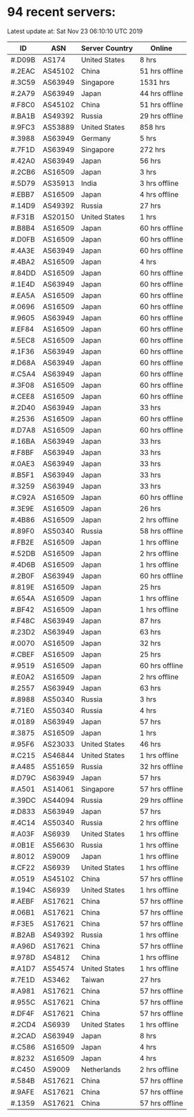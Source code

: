 # 94 recent servers:

Latest update at: Sat Nov 23 06:10:10 UTC 2019

| ID | ASN | Server Country | Online |
| -- | --- | -------------- | ------ |
| #.D09B | AS174 | United States | 8 hrs |
| #.2EAC | AS45102 | China | 51 hrs offline |
| #.3C59 | AS63949 | Singapore | 1531 hrs |
| #.2A79 | AS63949 | Japan | 44 hrs offline |
| #.F8C0 | AS45102 | China | 51 hrs offline |
| #.BA1B | AS49392 | Russia | 29 hrs offline |
| #.9FC3 | AS53889 | United States | 858 hrs |
| #.3988 | AS63949 | Germany | 5 hrs |
| #.7F1D | AS63949 | Singapore | 272 hrs |
| #.42A0 | AS63949 | Japan | 56 hrs |
| #.2CB6 | AS16509 | Japan | 3 hrs |
| #.5D79 | AS35913 | India | 3 hrs offline |
| #.EBB7 | AS16509 | Japan | 4 hrs offline |
| #.14D9 | AS49392 | Russia | 27 hrs |
| #.F31B | AS20150 | United States | 1 hrs |
| #.B8B4 | AS16509 | Japan | 60 hrs offline |
| #.D0FB | AS16509 | Japan | 60 hrs offline |
| #.4A3E | AS63949 | Japan | 60 hrs offline |
| #.4BA2 | AS16509 | Japan | 4 hrs |
| #.84DD | AS16509 | Japan | 60 hrs offline |
| #.1E4D | AS63949 | Japan | 60 hrs offline |
| #.EA5A | AS16509 | Japan | 60 hrs offline |
| #.0696 | AS16509 | Japan | 60 hrs offline |
| #.9605 | AS63949 | Japan | 60 hrs offline |
| #.EF84 | AS16509 | Japan | 60 hrs offline |
| #.5EC8 | AS16509 | Japan | 60 hrs offline |
| #.1F36 | AS63949 | Japan | 60 hrs offline |
| #.D68A | AS63949 | Japan | 60 hrs offline |
| #.C5A4 | AS63949 | Japan | 60 hrs offline |
| #.3F08 | AS16509 | Japan | 60 hrs offline |
| #.CEE8 | AS16509 | Japan | 60 hrs offline |
| #.2D40 | AS63949 | Japan | 33 hrs |
| #.2536 | AS16509 | Japan | 60 hrs offline |
| #.D7A8 | AS16509 | Japan | 60 hrs offline |
| #.16BA | AS63949 | Japan | 33 hrs |
| #.F8BF | AS63949 | Japan | 33 hrs |
| #.0AE3 | AS63949 | Japan | 33 hrs |
| #.B5F1 | AS63949 | Japan | 33 hrs |
| #.3259 | AS63949 | Japan | 33 hrs |
| #.C92A | AS16509 | Japan | 60 hrs offline |
| #.3E9E | AS16509 | Japan | 26 hrs |
| #.4B86 | AS16509 | Japan | 2 hrs offline |
| #.89F0 | AS50340 | Russia | 58 hrs offline |
| #.FB2E | AS16509 | Japan | 1 hrs offline |
| #.52DB | AS16509 | Japan | 2 hrs offline |
| #.4D6B | AS16509 | Japan | 1 hrs offline |
| #.2B0F | AS63949 | Japan | 60 hrs offline |
| #.819E | AS16509 | Japan | 25 hrs |
| #.654A | AS16509 | Japan | 1 hrs offline |
| #.BF42 | AS16509 | Japan | 1 hrs offline |
| #.F48C | AS63949 | Japan | 87 hrs |
| #.23D2 | AS63949 | Japan | 63 hrs |
| #.0070 | AS16509 | Japan | 32 hrs |
| #.CBEF | AS16509 | Japan | 25 hrs |
| #.9519 | AS16509 | Japan | 60 hrs offline |
| #.E0A2 | AS16509 | Japan | 2 hrs offline |
| #.2557 | AS63949 | Japan | 63 hrs |
| #.8988 | AS50340 | Russia | 3 hrs |
| #.71E0 | AS50340 | Russia | 4 hrs |
| #.0189 | AS63949 | Japan | 57 hrs |
| #.3875 | AS16509 | Japan | 1 hrs |
| #.95F6 | AS23033 | United States | 46 hrs |
| #.C215 | AS46844 | United States | 1 hrs offline |
| #.A485 | AS51659 | Russia | 32 hrs offline |
| #.D79C | AS63949 | Japan | 57 hrs |
| #.A501 | AS14061 | Singapore | 57 hrs offline |
| #.39DC | AS44094 | Russia | 29 hrs offline |
| #.D833 | AS63949 | Japan | 57 hrs |
| #.4C14 | AS50340 | Russia | 2 hrs offline |
| #.A03F | AS6939 | United States | 1 hrs offline |
| #.0B1E | AS56630 | Russia | 1 hrs offline |
| #.8012 | AS9009 | Japan | 1 hrs offline |
| #.CF22 | AS6939 | United States | 1 hrs offline |
| #.0519 | AS45102 | China | 57 hrs offline |
| #.194C | AS6939 | United States | 1 hrs offline |
| #.AEBF | AS17621 | China | 57 hrs offline |
| #.06B1 | AS17621 | China | 57 hrs offline |
| #.F3E5 | AS17621 | China | 57 hrs offline |
| #.B2AB | AS49392 | Russia | 1 hrs offline |
| #.A96D | AS17621 | China | 57 hrs offline |
| #.978D | AS4812 | China | 1 hrs offline |
| #.A1D7 | AS54574 | United States | 1 hrs offline |
| #.7E1D | AS3462 | Taiwan | 27 hrs |
| #.A981 | AS17621 | China | 57 hrs offline |
| #.955C | AS17621 | China | 57 hrs offline |
| #.DF4F | AS17621 | China | 57 hrs offline |
| #.2CD4 | AS6939 | United States | 1 hrs offline |
| #.2CAD | AS63949 | Japan | 8 hrs |
| #.C586 | AS16509 | Japan | 4 hrs |
| #.8232 | AS16509 | Japan | 4 hrs |
| #.C450 | AS9009 | Netherlands | 2 hrs offline |
| #.584B | AS17621 | China | 57 hrs offline |
| #.9AFE | AS17621 | China | 57 hrs offline |
| #.1359 | AS17621 | China | 57 hrs offline |

